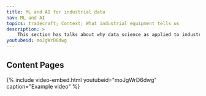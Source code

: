 ```yaml
---
title: ML and AI for industrial data
nav: ML and AI 
topics: tradecraft; Context; What industrial equipment tells us
description: >
    This section has talks about why data science as applied to industrial data is different than data science applied to health and socio-economic data
youtubeid: moJgWrD6dwg
---
```


## Content Pages



{% include video-embed.html youtubeid="moJgWrD6dwg" caption="Example video" %}

